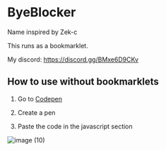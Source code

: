 # ByeBlocker

Name inspired by Zek-c

This runs as a bookmarklet.

My discord: 
https://discord.gg/BMxe6D9CKv

## How to use without bookmarklets

1. Go to [Codepen](https://codepen.io)

2. Create a pen

3. Paste the code in the javascript section

![image (10)](https://github.com/Tacogamerman/ByeSecurly/assets/119009502/b976a0d3-0b0a-412c-bbde-2d3946749ef0)

